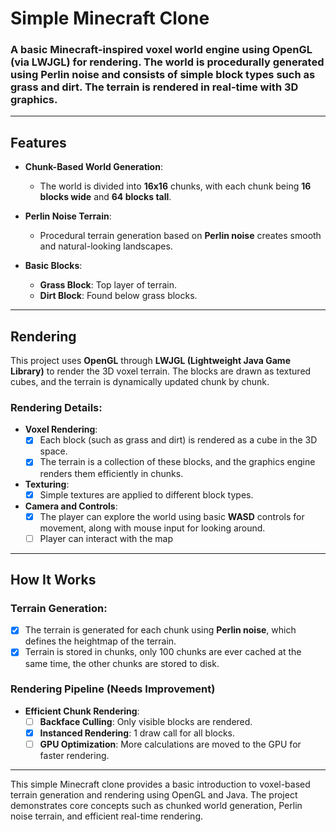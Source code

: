 # Simple Minecraft Clone

### A basic Minecraft-inspired voxel world engine using OpenGL (via LWJGL) for rendering. The world is procedurally generated using Perlin noise and consists of simple block types such as grass and dirt. The terrain is rendered in real-time with 3D graphics.

---

## Features

- **Chunk-Based World Generation**: 
  - The world is divided into **16x16** chunks, with each chunk being **16 blocks wide** and **64 blocks tall**.
  
- **Perlin Noise Terrain**: 
  - Procedural terrain generation based on **Perlin noise** creates smooth and natural-looking landscapes.

- **Basic Blocks**:
  - **Grass Block**: Top layer of terrain.
  - **Dirt Block**: Found below grass blocks.

---

## Rendering

This project uses **OpenGL** through **LWJGL (Lightweight Java Game Library)** to render the 3D voxel terrain. The blocks are drawn as textured cubes, and the terrain is dynamically updated chunk by chunk.

### Rendering Details:  
- **Voxel Rendering**: 
  - [x] Each block (such as grass and dirt) is rendered as a cube in the 3D space.
  - [x] The terrain is a collection of these blocks, and the graphics engine renders them efficiently in chunks.
  
- **Texturing**: 
  - [x] Simple textures are applied to different block types.
  
- **Camera and Controls**: 
  - [x] The player can explore the world using basic **WASD** controls for movement, along with mouse input for looking around.
  - [ ] Player can interact with the map

---

## How It Works

### Terrain Generation:
- [x] The terrain is generated for each chunk using **Perlin noise**, which defines the heightmap of the terrain.
- [x] Terrain is stored in chunks, only 100 chunks are ever cached at the same time, the other chunks are stored to disk.

### Rendering Pipeline (Needs Improvement)  
- **Efficient Chunk Rendering**:
  - [ ] **Backface Culling**: Only visible blocks are rendered.
  - [x] **Instanced Rendering**: 1 draw call for all blocks.
  - [ ] **GPU Optimization**: More calculations are moved to the GPU for faster rendering.

---

This simple Minecraft clone provides a basic introduction to voxel-based terrain generation and rendering using OpenGL and Java. The project demonstrates core concepts such as chunked world generation, Perlin noise terrain, and efficient real-time rendering.
